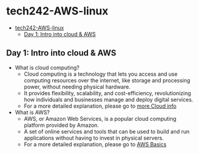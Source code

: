 # tech242-AWS-linux

- [tech242-AWS-linux](#tech242-aws-linux)
  - [Day 1: Intro into cloud \& AWS](#day-1-intro-into-cloud--aws)


## Day 1: Intro into cloud & AWS

- What is cloud computing?
     - Cloud computing is a technology that lets you access and use computing resources over the internet, like storage and processing power, without needing physical hardware. 
     - It provides flexibility, scalability, and cost-efficiency, revolutionizing how individuals and businesses manage and deploy digital services.
     - For a more detailed explanation, please go to [more Cloud info](cloud-more-info)
- What is AWS?
     - AWS, or Amazon Web Services, is a popular cloud computing platform provided by Amazon. 
     - A set of online services and tools that can be used to build and run applications without having to invest in physical servers.
     - For a more detailed explanation, please go to [AWS Basics](aws-basics.md)